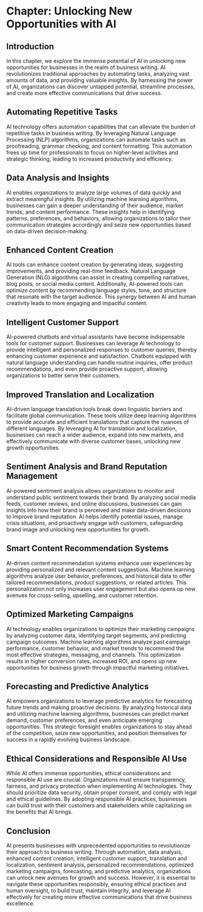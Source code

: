Chapter: Unlocking New Opportunities with AI
============================================

Introduction
------------

In this chapter, we explore the immense potential of AI in unlocking new opportunities for businesses in the realm of business writing. AI revolutionizes traditional approaches by automating tasks, analyzing vast amounts of data, and providing valuable insights. By harnessing the power of AI, organizations can discover untapped potential, streamline processes, and create more effective communications that drive success.

Automating Repetitive Tasks
---------------------------

AI technology offers automation capabilities that can alleviate the burden of repetitive tasks in business writing. By leveraging Natural Language Processing (NLP) algorithms, organizations can automate tasks such as proofreading, grammar checking, and content formatting. This automation frees up time for professionals to focus on higher-level activities and strategic thinking, leading to increased productivity and efficiency.

Data Analysis and Insights
--------------------------

AI enables organizations to analyze large volumes of data quickly and extract meaningful insights. By utilizing machine learning algorithms, businesses can gain a deeper understanding of their audience, market trends, and content performance. These insights help in identifying patterns, preferences, and behaviors, allowing organizations to tailor their communication strategies accordingly and seize new opportunities based on data-driven decision-making.

Enhanced Content Creation
-------------------------

AI tools can enhance content creation by generating ideas, suggesting improvements, and providing real-time feedback. Natural Language Generation (NLG) algorithms can assist in creating compelling narratives, blog posts, or social media content. Additionally, AI-powered tools can optimize content by recommending language styles, tone, and structure that resonate with the target audience. This synergy between AI and human creativity leads to more engaging and impactful content.

Intelligent Customer Support
----------------------------

AI-powered chatbots and virtual assistants have become indispensable tools for customer support. Businesses can leverage AI technology to provide intelligent and personalized responses to customer queries, thereby enhancing customer experience and satisfaction. Chatbots equipped with natural language understanding can handle routine inquiries, offer product recommendations, and even provide proactive support, allowing organizations to better serve their customers.

Improved Translation and Localization
-------------------------------------

AI-driven language translation tools break down linguistic barriers and facilitate global communication. These tools utilize deep learning algorithms to provide accurate and efficient translations that capture the nuances of different languages. By leveraging AI for translation and localization, businesses can reach a wider audience, expand into new markets, and effectively communicate with diverse customer bases, unlocking new growth opportunities.

Sentiment Analysis and Brand Reputation Management
--------------------------------------------------

AI-powered sentiment analysis allows organizations to monitor and understand public sentiment towards their brand. By analyzing social media feeds, customer reviews, and online discussions, businesses can gain insights into how their brand is perceived and make data-driven decisions to improve brand reputation. AI helps identify potential issues, manage crisis situations, and proactively engage with customers, safeguarding brand image and unlocking new opportunities for growth.

Smart Content Recommendation Systems
------------------------------------

AI-driven content recommendation systems enhance user experiences by providing personalized and relevant content suggestions. Machine learning algorithms analyze user behavior, preferences, and historical data to offer tailored recommendations, product suggestions, or related articles. This personalization not only increases user engagement but also opens up new avenues for cross-selling, upselling, and customer retention.

Optimized Marketing Campaigns
-----------------------------

AI technology enables organizations to optimize their marketing campaigns by analyzing customer data, identifying target segments, and predicting campaign outcomes. Machine learning algorithms analyze past campaign performance, customer behavior, and market trends to recommend the most effective strategies, messaging, and channels. This optimization results in higher conversion rates, increased ROI, and opens up new opportunities for business growth through impactful marketing initiatives.

Forecasting and Predictive Analytics
------------------------------------

AI empowers organizations to leverage predictive analytics for forecasting future trends and making proactive decisions. By analyzing historical data and utilizing machine learning algorithms, businesses can predict market demand, customer preferences, and even anticipate emerging opportunities. This strategic foresight enables organizations to stay ahead of the competition, seize new opportunities, and position themselves for success in a rapidly evolving business landscape.

Ethical Considerations and Responsible AI Use
---------------------------------------------

While AI offers immense opportunities, ethical considerations and responsible AI use are crucial. Organizations must ensure transparency, fairness, and privacy protection when implementing AI technologies. They should prioritize data security, obtain proper consent, and comply with legal and ethical guidelines. By adopting responsible AI practices, businesses can build trust with their customers and stakeholders while capitalizing on the benefits that AI brings.

Conclusion
----------

AI presents businesses with unprecedented opportunities to revolutionize their approach to business writing. Through automation, data analysis, enhanced content creation, intelligent customer support, translation and localization, sentiment analysis, personalized recommendations, optimized marketing campaigns, forecasting, and predictive analytics, organizations can unlock new avenues for growth and success. However, it is essential to navigate these opportunities responsibly, ensuring ethical practices and human oversight, to build trust, maintain integrity, and leverage AI effectively for creating more effective communications that drive business excellence.
